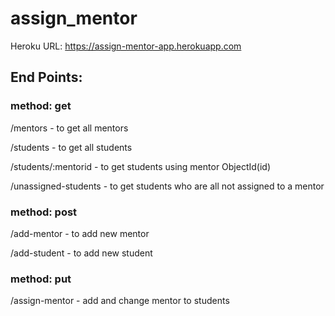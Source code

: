 # assign_mentor

Heroku URL: https://assign-mentor-app.herokuapp.com

## End Points:

### method: get

/mentors - to get all mentors

/students - to get all students

/students/:mentorid - to get students using mentor ObjectId(id)

/unassigned-students - to get students who are all not assigned to a mentor

### method: post

/add-mentor - to add new mentor 

/add-student - to add new student

### method: put

/assign-mentor - add and change mentor to students
